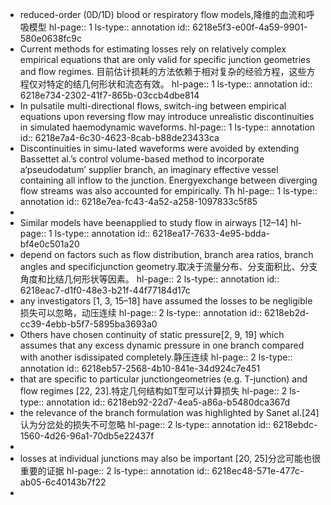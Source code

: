 - reduced-order (0D/1D) blood or respiratory flow models,降维的血流和呼吸模型
  hl-page:: 1
  ls-type:: annotation
  id:: 6218e5f3-e00f-4a59-9901-580e0638fc9c
- Current methods for estimating losses rely on relatively complex empirical equations that are only valid for specific junction geometries and flow regimes. 目前估计损耗的方法依赖于相对复杂的经验方程，这些方程仅对特定的结几何形状和流态有效。
  hl-page:: 1
  ls-type:: annotation
  id:: 6218e734-2302-41f7-865b-03ccb4dbe814
- In pulsatile multi-directional flows, switch-ing between empirical equations upon reversing flow may introduce unrealistic discontinuities in simulated haemodynamic waveforms.
  hl-page:: 1
  ls-type:: annotation
  id:: 6218e7a4-6c30-4623-8cab-b88de23433ca
- Discontinuities in simu-lated waveforms were avoided by extending Bassettet al.’s control volume-based method to incorporate a‘pseudodatum’ supplier branch, an imaginary effective vessel containing all inflow to the junction. Energyexchange between diverging flow streams was also accounted for empirically. Th
  hl-page:: 1
  ls-type:: annotation
  id:: 6218e7ea-fc43-4a52-a258-1097833c5f85
-
- Similar models have beenapplied to study flow in airways [12–14]
  hl-page:: 1
  ls-type:: annotation
  id:: 6218ea17-7633-4e95-bdda-bf4e0c501a20
- depend on factors such as flow distribution, branch area ratios, branch angles and specificjunction geometry.取决于流量分布、分支面积比、分支角度和比结几何形状等因素。
  hl-page:: 2
  ls-type:: annotation
  id:: 6218eac7-d1f0-48e3-b21f-44f77184d17c
- any investigators [1, 3, 15–18] have assumed the losses to be negligible损失可以忽略，动压连续
  hl-page:: 2
  ls-type:: annotation
  id:: 6218eb2d-cc39-4ebb-b5f7-5895ba3693a0
- Others have chosen continuity of static pressure[2, 9, 19] which assumes that any excess dynamic pressure in one branch compared with another isdissipated completely.静压连续
  hl-page:: 2
  ls-type:: annotation
  id:: 6218eb57-2568-4b10-841e-34d924c7e451
- that are specific to particular junctiongeometries (e.g. T-junction) and flow regimes [22, 23].特定几何结构如T型可以计算损失
  hl-page:: 2
  ls-type:: annotation
  id:: 6218eb92-22d7-4ea5-a86a-b5480dca367d
- the relevance of the branch formulation was highlighted by Sanet al.[24]认为分岔处的损失不可忽略
  hl-page:: 2
  ls-type:: annotation
  id:: 6218ebdc-1560-4d26-96a1-70db5e22437f
-
- losses at individual junctions may also be important [20, 25]分岔可能也很重要的证据
  hl-page:: 2
  ls-type:: annotation
  id:: 6218ec48-571e-477c-ab05-6c40143b7f22
-